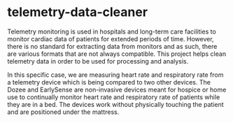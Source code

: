 # telemetry-data-cleaner
Telemetry monitoring is used in hospitals and long-term care facilities to monitor cardiac data of patients for extended periods of time. However, there is no standard for extracting data from monitors and as such, there are various formats that are not always compatible. This project helps clean telemetry data in order to be used for processing and analysis.

In this specific case, we are measuring heart rate and respiratory rate from a telemetry device which is being compared to two other devices. The Dozee and EarlySense are non-invasive devices meant for hospice or home use to continually monitor heart rate and respiratory rate of patients while they are in a bed. The devices work without physically touching the patient and are positioned under the mattress.  
